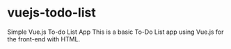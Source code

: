 # vuejs-todo-list
Simple Vue.js To-do List App
This is a basic To-Do List app using Vue.js for the front-end with HTML.
